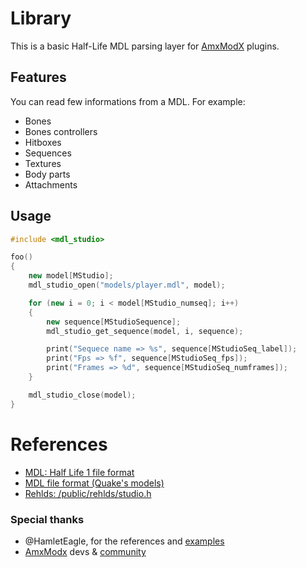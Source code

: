 # Library

This is a basic Half-Life MDL parsing layer for [AmxModX](https://github.com/alliedmodders/amxmodx) plugins.

## Features

You can read few informations from a MDL. For example:

- Bones
- Bones controllers
- Hitboxes
- Sequences
- Textures
- Body parts
- Attachments

## Usage

```cpp
#include <mdl_studio>

foo()
{
    new model[MStudio];
    mdl_studio_open("models/player.mdl", model);

    for (new i = 0; i < model[MStudio_numseq]; i++)
    {
        new sequence[MStudioSequence];
        mdl_studio_get_sequence(model, i, sequence);

        print("Sequece name => %s", sequence[MStudioSeq_label]);
        print("Fps => %f", sequence[MStudioSeq_fps]);
        print("Frames => %d", sequence[MStudioSeq_numframes]);
    }

    mdl_studio_close(model);
}
```

# References

- [MDL: Half Life 1 file format](https://github.com/malortie/assimp/wiki/MDL:-Half-Life-1-file-format)
- [MDL file format (Quake's models)](http://tfc.duke.free.fr/coding/mdl-specs-en.html)
- [Rehlds: /public/rehlds/studio.h](https://github.com/dreamstalker/rehlds/blob/65c6ce593b5eabf13e92b03352e4b429d0d797b0/rehlds/public/rehlds/studio.h)

### Special thanks

- @HamletEagle, for the references and [examples](https://forums.alliedmods.net/showpost.php?p=2612285&postcount=4)
- [AmxModx](https://github.com/alliedmodders/amxmodx) devs & [community](https://forums.alliedmods.net)